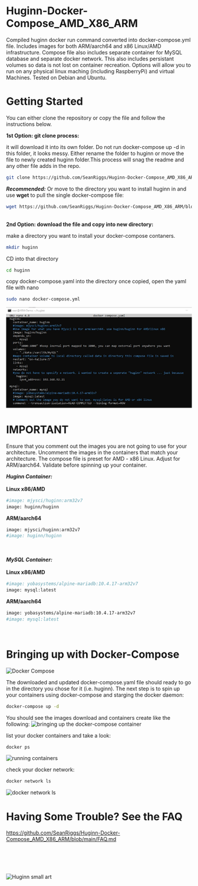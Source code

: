 # Huginn-Docker-Compose_AMD_X86_ARM
Compiled huginn docker run command converted into docker-compose.yml file. Includes images for both ARM/aarch64 and x86 Linux/AMD infrastructure. Compose file also includes separate container for MySQL database and separate docker network. This also includes persistant volumes so data is not lost on container recreation. Options will allow you to run on any physical linux maching (including RaspberryPi) and virtual Machines. Tested on Debian and Ubuntu.

# Getting Started

You can either clone the repository or copy the file and follow the instructions below.

<strong>1st Option: git clone process:</strong>

it will download it into its own folder. Do not run docker-compose up -d in this folder, it looks messy. Either rename the folder to huginn or move the file to newly created huginn folder.This process will snag the readme and any other file adds in the repo.

```bash
git clone https://github.com/SeanRiggs/Huginn-Docker-Compose_AMD_X86_ARM.git
```

<b><i>Recommended:</i></b> Or move to the directory you want to install huginn in and use <b>wget</b> to pull the single docker-compose file:

```bash
wget https://github.com/SeanRiggs/Huginn-Docker-Compose_AMD_X86_ARM/blob/main/docker-compose.yaml
```

</br>
<strong>2nd Option: download the file and copy into new directory:</strong>

make a directory you want to install your docker-compose contaners.

```bash
mkdir huginn
```

CD into that directory

```bash
cd huginn
```

copy docker-compose.yaml into the directory
once copied, open the yaml file with nano

```bash
sudo nano docker-compose.yml
```
<p align="center"><img src="https://github.com/SeanRiggs/Huginn-Docker-Compose_AMD_X86_ARM/blob/main/images/docker-compose%20example.jpg"</p>

# IMPORTANT

Ensure that you comment out the images you are not going to use for your architecture. Uncomment the images in the containers that match your architecture.
The compose file is preset for AMD - x86 Linux. Adjust for ARM/aarch64. Validate before spinning up your container.

<strong><i>Huginn Container:</i></strong>
</br>
</br>
<strong>Linux x86/AMD</strong>

```bash
#image: mjysci/huginn:arm32v7 
image: huginn/huginn
```

<strong>ARM/aarch64</strong>

```bash
image: mjysci/huginn:arm32v7 
#image: huginn/huginn
```
</br>
</br>
<strong><i>MySQL Container:</i></strong>
</br>
</br>
<strong>Linux x86/AMD</strong>
</br>

```bash
#image: yobasystems/alpine-mariadb:10.4.17-arm32v7
image: mysql:latest
```
<strong>ARM/aarch64</strong>

```bash
image: yobasystems/alpine-mariadb:10.4.17-arm32v7
#image: mysql:latest
```
</br>

# Bringing up with Docker-Compose

![Docker Compose ](https://user-images.githubusercontent.com/111924572/188755814-af9ef5fd-9aa5-44a4-81dc-47bf7a1a5849.png)

The downloaded and updated docker-compose.yaml file should ready to go in the directory you chose for it (i.e. huginn). The next step is to spin up your containers using docker-compose and starging the docker daemon:

```bash
docker-compose up -d
```

You should see the images download and containers create like the following: 
![bringing up the docker-compose container](https://user-images.githubusercontent.com/111924572/188754670-9d5416b5-151c-43fb-9269-0c7955d1617b.jpg)

list your docker containers and take a look: 

```bash
docker ps
```

![running containers](https://user-images.githubusercontent.com/111924572/188754917-7a040726-8e19-4aa3-9e31-4f2ffd858a1c.jpg)

check your docker network:

```bash
docker network ls
```

![docker network ls](https://user-images.githubusercontent.com/111924572/188755073-3401ff3d-4157-4f22-b882-2c704eebe8b1.jpg)

# Having Some Trouble? See the FAQ

https://github.com/SeanRiggs/Huginn-Docker-Compose_AMD_X86_ARM/blob/main/FAQ.md
</br>
</br>
</br>
</br>
</br>
</br>
![Huginn small art](https://user-images.githubusercontent.com/111924572/188938817-6fa7d75f-948d-4f40-9706-df0bff4b1529.jpg)



